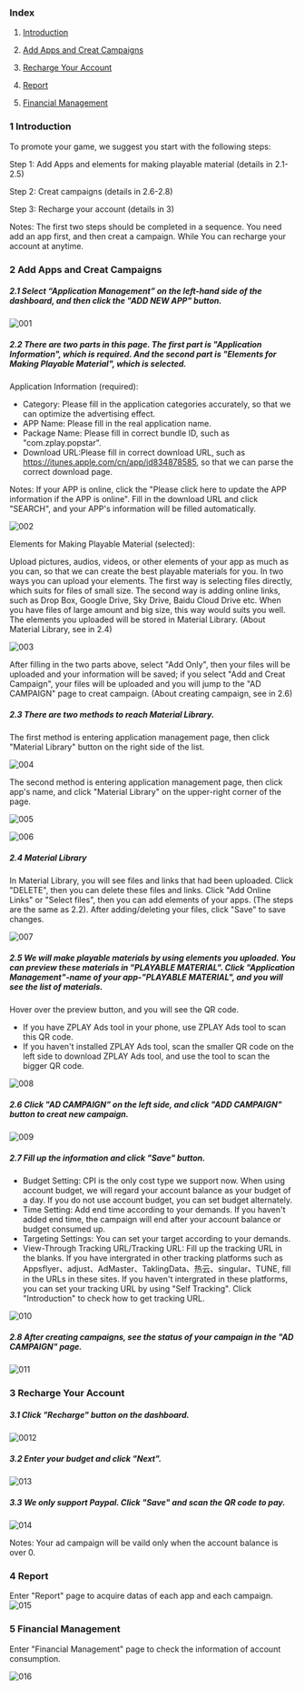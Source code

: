 ### Index

1. [Introduction](#1-introduction)

2. [Add Apps and Creat Campaigns](#2-add-apps-and-creat-campaigns)

3. [Recharge Your Account](#3-recharge-your-account)

4. [Report](#4-report)

5. [Financial Management](#5-financial-management)

### 1 Introduction

To promote your game, we suggest you start with the following steps:

Step 1: Add Apps and elements for making playable material (details in 2.1-2.5)

Step 2: Creat campaigns (details in 2.6-2.8)

Step 3: Recharge your account (details in 3)

Notes: The first two steps should be completed in a sequence. You need add an app first, and then creat a campaign. While You can recharge your account at anytime.

### 2 Add Apps and Creat Campaigns

##### 2.1 Select “Application Management” on the left-hand side of the dashboard, and then click the "ADD NEW APP" button.

![001](adimgscn/001en.png)

##### 2.2 There are two parts in this page. The first part is "Application Information", which is required. And the second part is "Elements for Making Playable Material", which is selected.

Application Information (required):

- Category: Please fill in the application categories accurately, so that we can optimize the advertising effect.
- APP Name: Please fill in the real application name.
- Package Name: Please fill in correct bundle ID, such as "com.zplay.popstar".
- Download URL:Please fill in correct download URL, such as https://itunes.apple.com/cn/app/id834878585, so that we can parse the correct download page.

Notes: If your APP is online, click the "Please click here to update the APP information if the APP is online". Fill in the download URL and click "SEARCH", and your APP's information will be filled automatically.

![002](adimgscn/002en.png)

Elements for Making Playable Material (selected):

Upload pictures, audios, videos, or other elements of your app as much as you can, so that we can create the best playable materials for you. In two ways you can upload your elements. The first way is selecting files directly, which suits for files of small size. The second way is adding online links, such as Drop Box, Google Drive, Sky Drive, Baidu Cloud Drive etc. When you have files of large amount and big size, this way would suits you well. The elements you uploaded will be stored in Material Library. (About Material Library, see in 2.4)

![003](adimgscn/003en.png)

After filling in the two parts above, select "Add Only", then your files will be uploaded and your information will be saved; if you select "Add and Creat Campaign", your files will be uploaded and you will jump to the "AD CAMPAIGN" page to creat campaign. (About creating campaign, see in 2.6)

##### 2.3 There are two methods to reach Material Library. 

The first method is entering application management page, then click "Material Library" button on the right side of the list. 

![004](adimgscn/004en.png)

The second method is entering application management page, then click app's name, and click "Material Library" on the upper-right corner of the page.

![005](adimgscn/005en.png)

![006](adimgscn/006en.png)

##### 2.4 Material Library

In Material Library, you will see files and links that had been uploaded. Click "DELETE", then you can delete these files and links. Click "Add Online Links" or "Select files", then you can add elements of your apps. (The steps are the same as 2.2). After adding/deleting your files, click "Save" to save changes.

![007](adimgscn/007en.png)

##### 2.5 We will make playable materials by using elements you uploaded. You can preview these materials in "PLAYABLE MATERIAL". Click "Application Management"-name of your app-"PLAYABLE MATERIAL", and you will see the list of materials.

Hover over the preview button, and you will see the QR code.
- If you have ZPLAY Ads tool in your phone, use ZPLAY Ads tool to scan this QR code.
- If you haven't installed ZPLAY Ads tool, scan the smaller QR code on the left side to download ZPLAY Ads tool, and use the tool to scan the bigger QR code.

![008](adimgscn/008en.png)

##### 2.6 Click "AD CAMPAIGN" on the left side, and click "ADD CAMPAIGN" button to creat new campaign.

![009](adimgscn/009en.png)

##### 2.7 Fill up the information and click "Save" button. 

- Budget Setting: CPI is the only cost type we support now. When using account budget, we will regard your account balance as your budget of a day. If you do not use account budget, you can set budget alternately.
- Time Setting: Add end time according to your demands. If you haven't added end time, the campaign will end after your account balance or budget consumed up. 
- Targeting Settings: You can set your target according to your demands.
- View-Through Tracking URL/Tracking URL: Fill up the tracking URL in the blanks. If you have intergrated in other tracking platforms such as Appsflyer、adjust、AdMaster、TaklingData、热云、singular、TUNE, fill in the URLs in these sites. If you haven't intergrated in these platforms, you can set your tracking URL by using "Self Tracking". Click "Introduction" to check how to get tracking URL.

![010](adimgscn/010en.png)

##### 2.8 After creating campaigns, see the status of your campaign in the "AD CAMPAIGN" page.

![011](adimgscn/011en.png)

### 3 Recharge Your Account

##### 3.1 Click "Recharge" button on the dashboard.

![0012](adimgscn/012en.png)

##### 3.2 Enter your budget and click "Next".

![013](adimgscn/013en.png)

##### 3.3 We only support Paypal. Click "Save" and scan the QR code to pay. 

![014](adimgscn/014en.png)

Notes: Your ad campaign will be vaild only when the account balance is over 0.

### 4 Report

Enter "Report" page to acquire datas of each app and each campaign. 
![015](adimgscn/015en.png)

### 5 Financial Management

Enter "Financial Management" page to check the information of account consumption.

![016](adimgscn/016en.png)